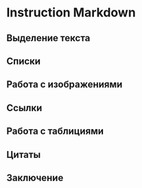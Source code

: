 # Instruction Markdown

## Выделение текста

## Списки

## Работа с изображениями
 
## Ссылки

## Работа с таблициями

## Цитаты

## Заключение